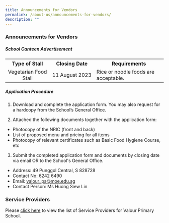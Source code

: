 ```yaml
---
title: Announcements for Vendors
permalink: /about-us/announcements-for-vendors/
description: ""
---
```

### Announcements for Vendors

##### School Canteen Advertisement

<table>
	<tbody>
	<tr>
		<th width="28%" style="text-align: center">Type of Stall</th>
		<th width="28%" style="text-align: center">Closing Date</th>
		<th width="44%" style="text-align: center">Requirements</th>
	</tr>
	<tr>
		<td width="28%" style="text-align: center">Vegetarian Food Stall</td>
		<td width="28%" style="text-align: center">11 August 2023</td>
		<td width="44%" style="text-align: left">Rice or noodle foods are acceptable.</td>
		</tr>
	<tr>
	</tr>
</tbody>
</table>

##### Application Procedure

1. Download and complete the application form. You may also request for a hardcopy from the School’s General Office.

[](/files/Announcements%20for%20Vendors/Canteen/application%20for%20canteen%20stall%20in%20existing%20school.pdf)

2. Attached the following documents together with the application form:
* Photocopy of the NRIC (front and back)
* List of proposed menu and pricing for all items
* Photocopy of relevant certificates such as Basic Food Hygiene Course, etc

3. Submit the completed application form and documents by closing date via email OR to the School's General Office.

* Address: 49 Punggol Central, S 828728
* Contact No: 6242 6490
* Email: valour_ps@moe.edu.sg
* Contact Person: Ms Huong Siew Lin


### Service Providers

Please [click here](/about-us/general-information/service-providers/) to view the list of Service Providers for Valour Primary School.